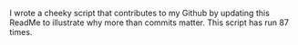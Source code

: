 I wrote a cheeky script that contributes to my Github by updating this ReadMe to illustrate why more than commits matter. This script has run 87 times.